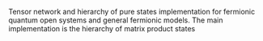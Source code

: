 Tensor network and hierarchy of pure states implementation for fermionic quantum open systems and general fermionic models. The main implementation is the hierarchy of matrix product states
